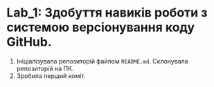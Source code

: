 # Lab_1: Здобуття навиків роботи з системою версіонування коду GitHub.

1. Ініціалізувала репозиторій файлом `README.md`. Склонувала репозиторій на ПК. 
2. Зробила перший коміт.